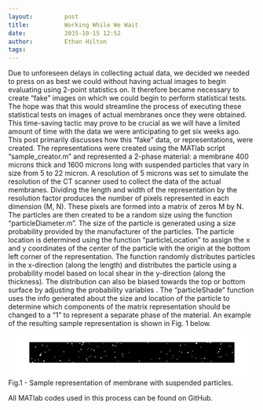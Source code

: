 ```yaml
---
layout:     	post
title:      	Working While We Wait
date:       	2015-10-15 12:52
author:     	Ethan Hilton
tags:         
---
```


Due to unforeseen delays in collecting actual data, we decided we needed to press on as best we could without having actual images to begin evaluating using 2-point statistics on. It therefore became necessary to create “fake” images on which we could begin to perform statistical tests. The hope was that this would streamline the process of executing these statistical tests on images of actual membranes once they were obtained. This time-saving tactic may prove to be crucial as we will have a limited amount of time with the data we were anticipating to get six weeks ago. This post primarily discusses how this “fake” data, or representations, were created. 
The representations were created using the MATlab script “sample_creator.m” and represented a 2-phase material: a membrane 400 microns thick and 1600 microns long with suspended particles that vary in size from 5 to 22 micron. A resolution of 5 microns was set to simulate the resolution of the CT scanner used to collect the data of the actual membranes. Dividing the length and width of the representation by the resolution factor produces the number of pixels represented in each dimension (M, N). These pixels are formed into a matrix of zeros M by N.  The particles are then created to be a random size using the function “particleDiameter.m”. The size of the particle is generated using a size probability provided by the manufacturer of the particles. The particle location is determined using the function “particleLocation” to assign the x and y coordinates of the center of the particle with the origin at the bottom left corner of the representation. The function randomly distributes particles in the x-direction (along the length) and distributes the particle using a probability model based on local shear in the y-direction (along the thickness). The distribution can also be biased towards the top or bottom surface by adjusting the probability variables . The “particleShade” function uses the info generated about the size and location of the particle to determine which components of the matrix representation should be changed to a “1” to represent a separate phase of the material. An example of the resulting sample representation is shown in Fig. 1 below.


![Fig 1](https://github.com/Materials-Informatics-Class-Fall2015/MIC-Microparticle-distribution/blob/gh-pages/img/Presentation2/h_H_050_state.jpg?raw=true)
Fig.1 - Sample representation of membrane with suspended particles.


All MATlab codes used in this process can be found on GitHub.
